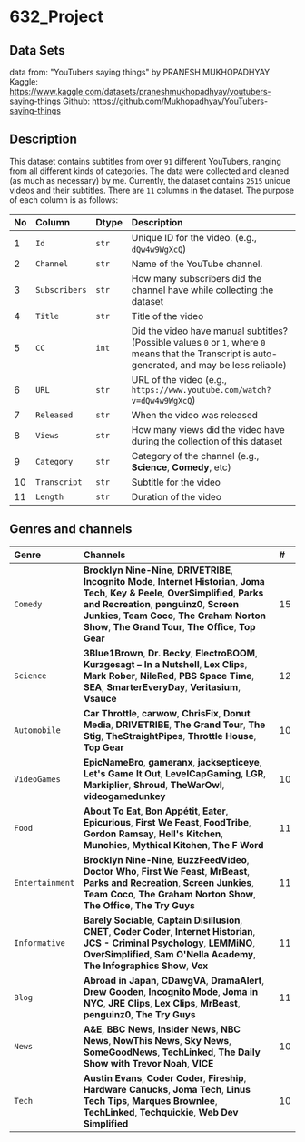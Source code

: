 # 632_Project

## Data Sets
data from: "YouTubers saying things" by PRANESH MUKHOPADHYAY 
Kaggle: https://www.kaggle.com/datasets/praneshmukhopadhyay/youtubers-saying-things 
Github: https://github.com/Mukhopadhyay/YouTubers-saying-things

## Description
This dataset contains subtitles from over `91` different YouTubers, ranging from all different kinds of categories. The data were collected and cleaned (as much as necessary) by me. Currently, the dataset contains `2515` unique videos and their subtitles. There are `11` columns in the dataset. The purpose of each column is as follows:

|**No**|**Column**|**Dtype**|**Description**|
|:-----|:---------|:--------|:--------------|
|1|`Id`|`str`|Unique ID for the video. (e.g., `dQw4w9WgXcQ`)|
|2|`Channel`|`str`|Name of the YouTube channel.|
|3|`Subscribers`|`str`|How many subscribers did the channel have while collecting the dataset|
|4|`Title`|`str`|Title of the video|
|5|`CC`|`int`|Did the video have manual subtitles? (Possible values `0` or `1`, where `0` means that the Transcript is auto-generated, and may be less reliable)|
|6|`URL`|`str`|URL of the video (e.g., `https://www.youtube.com/watch?v=dQw4w9WgXcQ`)|
|7|`Released`|`str`|When the video was released|
|8|`Views`|`str`|How many views did the video have during the collection of this dataset|
|9|`Category`|`str`|Category of the channel (e.g., **Science**, **Comedy**, etc)|
|10|`Transcript`|`str`|Subtitle for the video|
|11|`Length`|`str`|Duration of the video|

## Genres and channels

|**Genre**|**Channels**| **#** |
|:--------|:-----------|:------|
|`Comedy`|**Brooklyn Nine-Nine**, **DRIVETRIBE**, **Incognito Mode**, **Internet Historian**, **Joma Tech**, **Key & Peele**, **OverSimplified**, **Parks and Recreation**, **penguinz0**, **Screen Junkies**, **Team Coco**, **The Graham Norton Show**, **The Grand Tour**, **The Office**, **Top Gear**|15|
|`Science`|**3Blue1Brown**, **Dr. Becky**, **ElectroBOOM**, **Kurzgesagt – In a Nutshell**, **Lex Clips**, **Mark Rober**, **NileRed**, **PBS Space Time**, **SEA**, **SmarterEveryDay**, **Veritasium**, **Vsauce**|12|
|`Automobile`|**Car Throttle**, **carwow**, **ChrisFix**, **Donut Media**, **DRIVETRIBE**, **The Grand Tour**, **The Stig**, **TheStraightPipes**, **Throttle House**, **Top Gear**|10|
|`VideoGames`|**EpicNameBro**, **gameranx**, **jacksepticeye**, **Let's Game It Out**, **LevelCapGaming**, **LGR**, **Markiplier**, **Shroud**, **TheWarOwl**, **videogamedunkey**|10|
|`Food`|**About To Eat**, **Bon Appétit**, **Eater**, **Epicurious**, **First We Feast**, **FoodTribe**, **Gordon Ramsay**, **Hell's Kitchen**, **Munchies**, **Mythical Kitchen**, **The F Word**|11|
|`Entertainment`|**Brooklyn Nine-Nine**, **BuzzFeedVideo**, **Doctor Who**, **First We Feast**, **MrBeast**, **Parks and Recreation**, **Screen Junkies**, **Team Coco**, **The Graham Norton Show**, **The Office**, **The Try Guys**|11|
|`Informative`|**Barely Sociable**, **Captain Disillusion**, **CNET**, **Coder Coder**, **Internet Historian**, **JCS - Criminal Psychology**, **LEMMiNO**, **OverSimplified**, **Sam O'Nella Academy**, **The Infographics Show**, **Vox**|11|
|`Blog`|**Abroad in Japan**, **CDawgVA**, **DramaAlert**, **Drew Gooden**, **Incognito Mode**, **Joma in NYC**, **JRE Clips**, **Lex Clips**, **MrBeast**, **penguinz0**, **The Try Guys**|11|
|`News`|**A&E**, **BBC News**, **Insider News**, **NBC News**, **NowThis News**, **Sky News**, **SomeGoodNews**, **TechLinked**, **The Daily Show with Trevor Noah**, **VICE**|10|
|`Tech`|**Austin Evans**, **Coder Coder**, **Fireship**, **Hardware Canucks**, **Joma Tech**, **Linus Tech Tips**, **Marques Brownlee**, **TechLinked**, **Techquickie**, **Web Dev Simplified**|10|



